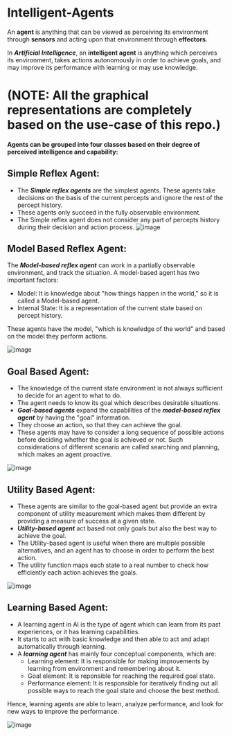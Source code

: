 # Intelligent-Agents
An **agent** is anything that can be viewed as perceiving its environment through **sensors** and acting upon that environment through **effectors**.

In ***Artificial Intelligence***, an **intelligent agent** is anything which perceives its environment, takes actions autonomously in order to achieve goals, and may improve its performance with learning or may use knowledge.

# (NOTE: All the graphical representations are completely based on the use-case of this repo.)
#### Agents can be grouped into four classes based on their degree of perceived intelligence and capability:

## Simple Reflex Agent:
* The ***Simple reflex agents*** are the simplest agents. These agents take decisions on the basis of the current percepts and ignore the rest of the percept history.
* These agents only succeed in the fully observable environment.
* The Simple reflex agent does not consider any part of percepts history during their decision and action process.
![image](https://user-images.githubusercontent.com/64011471/130102867-3cdf88cf-4458-4345-86af-5152822076c2.png)
## Model Based Reflex Agent:
The ***Model-based reflex agent*** can work in a partially observable environment, and track the situation.
A model-based agent has two important factors:
* Model: It is knowledge about "how things happen in the world," so it is called a Model-based agent.
* Internal State: It is a representation of the current state based on percept history.

These agents have the model, "which is knowledge of the world" and based on the model they perform actions.

![image](https://user-images.githubusercontent.com/64011471/130103513-2d118b4b-9504-4602-94d2-5b5902e1d1f1.png)
## Goal Based Agent:
* The knowledge of the current state environment is not always sufficient to decide for an agent to what to do.
* The agent needs to know its goal which describes desirable situations.
* ***Goal-based agents*** expand the capabilities of the ***model-based reflex agent*** by having the "goal" information.
* They choose an action, so that they can achieve the goal.
* These agents may have to consider a long sequence of possible actions before deciding whether the goal is achieved or not. Such considerations of different scenario are called searching and planning, which makes an agent proactive.

![image](https://user-images.githubusercontent.com/64011471/130103649-e49355bc-6573-4e82-8b6e-d3f46fd1c903.png)
## Utility Based Agent:
* These agents are similar to the goal-based agent but provide an extra component of utility measurement which makes them different by providing a measure of success at a given state.
* ***Utility-based agent*** act based not only goals but also the best way to achieve the goal.
* The Utility-based agent is useful when there are multiple possible alternatives, and an agent has to choose in order to perform the best action.
* The utility function maps each state to a real number to check how efficiently each action achieves the goals.

![image](https://user-images.githubusercontent.com/64011471/130103673-c2be824b-74c3-4b22-b85a-f4218a5868f6.png)
## Learning Based Agent:
* A learning agent in AI is the type of agent which can learn from its past experiences, or it has learning capabilities.
* It starts to act with basic knowledge and then able to act and adapt automatically through learning.
* A ***learning agent*** has mainly four conceptual components, which are:
   *  Learning element: It is responsible for making improvements by learning from environment and remembering about it.
   *  Goal element: It is reponsible for reaching the required goal state.
   * Performance element: It is responsible for iteratively finding out all possible ways to reach the goal state and choose the best method.

Hence, learning agents are able to learn, analyze performance, and look for new ways to improve the performance.

![image](https://user-images.githubusercontent.com/64011471/130103703-a5d7b3b6-e75e-4f00-b58a-9e797e4f0f52.png)

